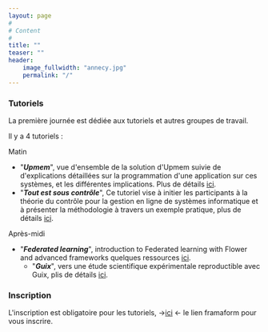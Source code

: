 ```yaml
---
layout: page
#
# Content
#
title: ""
teaser: ""
header:
    image_fullwidth: "annecy.jpg"
    permalink: "/"
---
```



### **Tutoriels**

La première journée est dédiée aux tutoriels et autres groupes de travail. 

Il y a 4 tutoriels :

Matin

   - "***Upmem***", vue d'ensemble de la solution d'Upmem suivie de d'explications détaillées sur la programmation d'une application sur ces systèmes, et les différentes implications. Plus de détails [ici](https://www.upmem.com/technology/).
   - "***Tout est sous contrôle***", Ce tutoriel vise à initier les participants à la théorie du contrôle pour la gestion en ligne de systèmes informatique et à présenter la méthodologie à travers un exemple pratique, plus de détails [ici](https://notes.inria.fr/s/5JJiBHhnz#).

Après-midi

- "***Federated learning***", introduction to Federated learning with Flower and advanced frameworks quelques ressources [ici](https://github.com/albenoit/DeepLearningTools).
   - "***Guix***", vers une étude scientifique expérimentale reproductible avec Guix, plis de détails [ici](https://tutoriel-guix-compas-2023.gitlabpages.inria.fr/resume/).
   
   
### **Inscription**

L'inscription est obligatoire pour les tutoriels, ->[ici](https://framaforms.org/inscription-aux-tutoriels-1687353331) <- le lien framaform pour vous inscrire.
